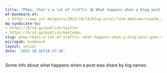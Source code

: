```yaml
---
title: "Phew, that's a lot of traffic 😅 What happens when a blog post goes viral? · Jamie Tanna | Software Engineer"
mf-bookmark-of:
 - https://www.jvt.me/posts/2022/10/14/blog-viral/?utm_medium=rss&utm_source=rss
mp-syndicate-to:
- https://brid.gy/publish/twitter
- https://brid.gy/publish/mastodon
slug: phew-thats-a-lot-of-traffic--what-happens-when-a-blog-post-goes-viral--jamie-tanna--software-engineer
micropub: bookmark
layout: social
date: '2022-10-16T18:37:36'
---
```

Some info about what happens when a post was share by big names